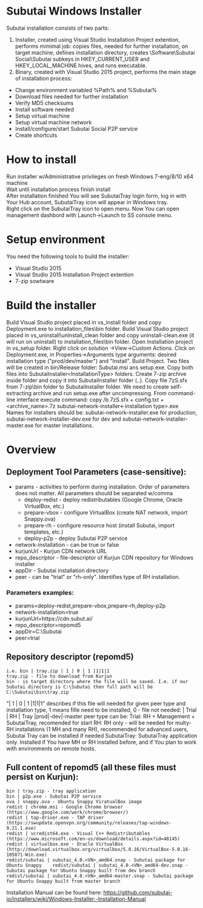 # Subutai Windows Installer
Subutai installation consists of two parts:
1. Installer, created using Visual Studio Installation Project extention, performs mimimal job: copies files, needed for further installation, on target machine, defines installation directory, creates \Software\Subutai Social\Subutai subkeys in HKEY_CURRENT_USER and HKEY_LOCAL_MACHINE hives, and runs executable.
2. Binary, created with Visual Studio 2015 project, performs the main stage of installation process:
<ul>
	<li> Change environment variabled %Path% and %Subutai%</li>
	<li> Download files needed for further installation</li>
	<li> Verify MD5 checksums </li>
	<li> Install software needed</li>
	<li> Setup virtual machine </li>
	<li> Setup virtual machine network</li>
	<li> Install/configure/start Subutai Social P2P service </li>
	<li> Create shortcuts </li>
</ul>

# How to install
Run installer w/Administrative privileges on fresh Windows 7-eng/8/10 x64 machine </br>
Wait until installation process finish install </br>
After installation finished You will see SubutaiTray login form, log in with Your Hub account, SubutaiTray icon will appear in Windows tray. </br> 
Right click on the SubutaiTray icon to open menu. Now You can open management dashbord with Launch->Launch to SS console menu.</br>


# Setup environment
You need the following tools to build the installer:
	<ul>
		<li> Visual Studio 2015 </li>
		<li> Visual Studio 2015 Installation Project extention</li>
		<li> 7-zip sowtware</li>
	</ul>


# Build the installer
Build Visual Studio project placed in vs_install folder and copy Deployment.exe to installation_files\bin folder. 
Build Visual Studio project placed in vs_uninstall\uninstall_clean folder and copy uninstall-clean.exe (it will run on uninstall) to installation_files\bin folder.
Open Installation project in vs_setup folder. Right click on solution ->View->Custom Actions. Click on Deployment.exe, in Properties->Arguments type arguments:  desired installation type ("prod/dev/master") and "Install". Build Project.
Two files will be created in bin/Release folder: Subutai.msi ans setup.exe. Copy both files into SubutaiInstaller\<InstallationType> folders. Create 7-zip archive inside folder and copy it into SubutaiInstaller folder (..).
Copy file 7zS.sfx from 7-zip\bin folder to SubutaiInstaller folder. We need to create self-extracting archive and run setup.exe after uncompressing.
From command-line interface execute command:
copy /b 7zS.sfx + config.txt + <archive_name>.7z subutai-network-installer<-installation type>.exe
Names for installers should be: subutai-network-installer.exe for production, subutai-network-installer-dev.exe for dev and subutai-network-installer-master.exe for master installations.


# Overview
## Deployment Tool Parameters (case-sensitive):
<ul>
	<li>
		params - activities to perform during installation. Order of parameters does not matter. All parameters should be separated w/comma
		<ul>
			<li>deploy-redist - deploy redistributables (Google Chrome, Oracle VirtualBox, etc.)</li>
			<li>prepare-vbox - configure VirtualBox (create NAT network, import Snappy.ova)</li>
			<li>prepare-rh - configure resource host (install Subutai, import templates, etc.)</li>
			<li>deploy-p2p - deploy Subutai P2P service</li>
		</ul>
	<li>network-installation - can be true or false</li>
	<li>kurjunUrl - Kurjun CDN network URL</li>
	<li>repo_descriptor - file-descriptor of Kurjun CDN repository for Windows installer</li>
	<li>appDir - Subutai installation directory</li>
	<li>peer - can be "trial" or "rh-only". Identifies type of RH installation.</li>
	</li>
</ul>

### Parameters examples:
<ul>
	<li> params=deploy-redist,prepare-vbox,prepare-rh,deploy-p2p </li>
	<li> network-installation=true </li>
	<li> kurjunUrl=https://cdn.subut.ai/ </li>
	<li> repo_descriptor=repomd5 </li>
	<li> appDir=C:\Subutai </li>
	<li> peer=trial </li>
</ul>

## Repository descriptor (repomd5)
	i.e. bin | tray.zip | 1 | 0 | 1 |1|1|1
	tray.zip - file to download from Kurjun
	bin - is target directory where the file will be saved. I.e. if our Subutai directory is C:\Subutai then full path will be C:\Subutai\bin\tray.zip

"| 1 | 0 | 1 |1|1|1" describes if this file will needed for given peer type and installation type, 1 means fille need to be installed, 0 - file not needed:
| Trial | RH | Tray |prod|-dev|-master
peer type can be:
	 Trial: RH + Management + SubutaiTray, recomended for start
	 RH: RH only - will be needed for multy-RH installations (1 MH and many RH), recommended for advanced users, Subutai Tray can be installed if needed
	SubutaiTray: SubutaiTray application only. Installed if You have MH or RH installed before, and if You plan to work with environments on remote hosts.

## Full content of repomd5 (all these files must persist on Kurjun):
	bin | tray.zip - tray application
	bin | p2p.exe - Subutai P2P service
	ova | snappy.ova - Ubuntu Snappy ViratualBox image
	redist | chrome.msi - Google Chrome browser (https://www.google.com/work/chrome/browser/)
	redist | tap-driver.exe - TAP driver (https://swupdate.openvpn.org/community/releases/tap-windows-9.21.1.exe)
	redist | vcredist64.exe - Visual C++ Redistributables (https://www.microsoft.com/en-us/download/details.aspx?id=48145)
	redist | virtualbox.exe - Oracle VirtualBox (http://download.virtualbox.org/virtualbox/5.0.16/VirtualBox-5.0.16-105871-Win.exe)
	redist/subutai | subutai_4.0.<VN>_amd64.snap - Subutai package for Ubuntu Snappy 	redist/subutai | subutai_4.0.<VN>_amd64-dev.snap - Subutai package for Ubuntu Snappy built from dev branch
	redist/subutai | subutai_4.0.<VN>_amd64-master.snap - Subutai package for Ubuntu Snappy built from master branch

Installation Manual can be found here: https://github.com/subutai-io/installers/wiki/Windows-Installer:-Installation-Manual